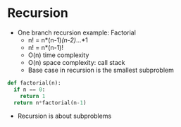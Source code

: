 # Recursion

- One branch recursion example: Factorial
  - n! = n*(n-1)*(n-2)*...*1
  - n! = n*(n-1)!
  - O(n) time complexity
  - O(n) space complexity: call stack
  - Base case in recursion is the smallest subproblem
```python
def factorial(n):
  if n == 0:
    return 1
  return n*factorial(n-1)
```
- Recursion is about subproblems